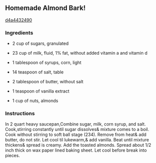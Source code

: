 ## Homemade Almond Bark!

[d4a4432490](http://www.food.com/recipe/homemade-almond-bark-34693)

### Ingredients

 - 2 cup of sugars, granulated

 - 23 cup of milk, fluid, 1% fat, without added vitamin a and vitamin d

 - 1 tablespoon of syrups, corn, light

 - 14 teaspoon of salt, table

 - 2 tablespoon of butter, without salt

 - 1 teaspoon of vanilla extract

 - 1 cup of nuts, almonds

### Instructions

In 2 quart heavy saucepan,Combine sugar, milk, corn syrup, and salt. Cook,stirring constantly until sugar dissolves& mixture comes to a boil. Cook without stirring to soft ball stage (234). Remove from heat& add butter, do not stir. Let cool til lukewarm,& add vanilla. Beat until mixture thickens& spread is creamy. Add the toasted almonds. Spread about 1/2 inch thick on wax paper lined baking sheet. Let cool before break into pieces.